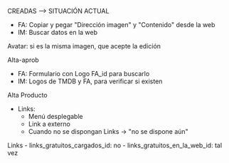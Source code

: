 CREADAS --> SITUACIÓN ACTUAL
- FA: Copiar y pegar "Dirección imagen" y "Contenido" desde la web
- IM: Buscar datos en la web

Avatar: si es la misma imagen, que acepte la edición

Alta-aprob
- FA: Formulario con Logo FA_id para buscarlo
- IM: Logos de TMDB y FA, para verificar si existen

Alta Producto
- Links:
	- Menú desplegable 
	- Link a externo
	- Cuando no se dispongan Links -> "no se dispone aún"

Links
	- links_gratuitos_cargados_id: no
	- links_gratuitos_en_la_web_id: tal vez
